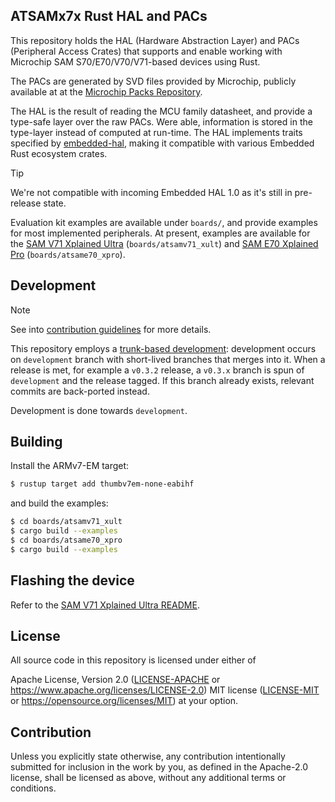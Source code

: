 ATSAMx7x Rust HAL and PACs
---

This repository holds the HAL (Hardware Abstraction Layer) and PACs (Peripheral Access Crates) that supports and enable working with Microchip SAM S70/E70/V70/V71-based devices using Rust.

The PACs are generated by SVD files provided by Microchip, publicly available at at the [Microchip Packs Repository](https://packs.download.microchip.com/).

The HAL is the result of reading the MCU family datasheet, and provide a type-safe layer over the raw PACs.
Were able, information is stored in the type-layer instead of computed at run-time.
The HAL implements traits specified by [embedded-hal](https://docs.rs/embedded-hal/0.2.7/embedded_hal/), making it compatible with various Embedded Rust ecosystem crates.

> [!TIP]
> We're not compatible with incoming Embedded HAL 1.0 as it's still in pre-release state.

Evaluation kit examples are available under `boards/`, and provide examples for most implemented peripherals.
At present, examples are available for the [SAM V71 Xplained Ultra](https://www.microchipdeveloper.com/boards:sam-v71-xult) (`boards/atsamv71_xult`) and [SAM E70 Xplained Pro](https://microchipdeveloper.com/boards:sam-e70-xpro) (`boards/atsame70_xpro`).

## Development

> [!NOTE]
> See into [contribution guidelines](CONTRIBUTING.md) for more details.

This repository employs a [trunk-based development](https://trunkbaseddevelopment.com/): development occurs on `development` branch with short-lived branches that merges into it.
When a release is met, for example a `v0.3.2` release, a `v0.3.x` branch is spun of `development` and the release tagged. If this branch already exists, relevant commits are back-ported instead.

Development is done towards `development`.

## Building

Install the ARMv7-EM target:
```sh
$ rustup target add thumbv7em-none-eabihf
```
and build the examples:
```sh
$ cd boards/atsamv71_xult
$ cargo build --examples
$ cd boards/atsame70_xpro
$ cargo build --examples
```

## Flashing the device
Refer to the [SAM V71 Xplained Ultra README](boards/atsamv71_xult/README.md).

License
---
All source code in this repository is licensed under either of

Apache License, Version 2.0 ([LICENSE-APACHE](./LICENSE-APACHE) or https://www.apache.org/licenses/LICENSE-2.0)
MIT license ([LICENSE-MIT](./LICENSE-MIT) or https://opensource.org/licenses/MIT)
at your option.

## Contribution

Unless you explicitly state otherwise, any contribution intentionally submitted for inclusion in the work by you, as defined in the Apache-2.0 license, shall be licensed as above, without any additional terms or conditions.
